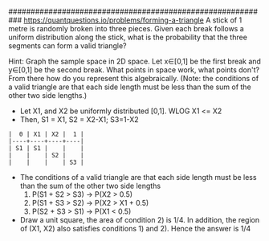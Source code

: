 ###########################################################
https://quantquestions.io/problems/forming-a-triangle
A stick of 1 metre is randomly broken into three pieces. Given each break
follows a uniform distribution along the stick, what is the probability that the
three segments can form a valid triangle?

Hint: Graph the sample space in 2D space. Let x∈[0,1] be the first break and
y∈[0,1] be the second break. What points in space work, what points don't? From
there how do you represent this algebraically. (Note: the conditions of a valid
triangle are that each side length must be less than the sum of the other two
side lengths.)

- Let X1, and X2 be uniformly distributed [0,1]. WLOG X1 <= X2
- Then, S1 = X1, S2 = X2-X1; S3=1-X2

```
|  0 | X1 | X2 |  1 |
|----+----+----+----|
| S1 | S1 |    |    |
|    |    | S2 |    |
|    |    |    | S3 |
```

- The conditions of a valid triangle are that each side length must be less than
  the sum of the other two side lengths
  1) P(S1 + S2 > S3) -> P(X2 > 0.5)
  2) P(S1 + S3 > S2) -> P(X2 > X1 + 0.5)
  3) P(S2 + S3 > S1) -> P(X1 < 0.5)
- Draw a unit square, the area of condition 2) is 1/4. In addition, the region
  of (X1, X2) also satisfies conditions 1) and 2). Hence the answer is 1/4
